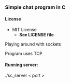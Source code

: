 ### Simple chat program in C

#### License
- MIT License
   - **See LICENSE file**

Playing around with sockets

Program uses TCP

#### Running server:
./sc_server < port >